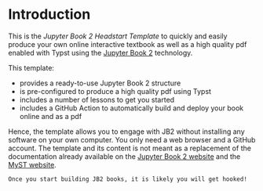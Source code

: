 # Introduction

This is the *Jupyter Book 2 Headstart Template* to quickly and easily produce your own online interactive textbook as well as a high quality pdf enabled with Typst using the [Jupyter Book 2](https://next.jupyterbook.org/) technology.

This template:
- provides a ready-to-use Jupyter Book 2 structure
- is pre-configured to produce a high quality pdf using Typst
- includes a number of lessons to get you started
- includes a GitHub Action to automatically build and deploy your book online and as a pdf


Hence, the template allows you to engage with JB2 without installing any software on your own computer. You only need a web browser and a GitHub account. The template and its content is not meant as a replacement of the documentation already available on the [Jupyter Book 2 website](https://next.jupyterbook.org/) and the [MyST website](https://mystmd.org/guide). 

```{warning} Enjoy!
Once you start building JB2 books, it is likely you will get hooked!
```







